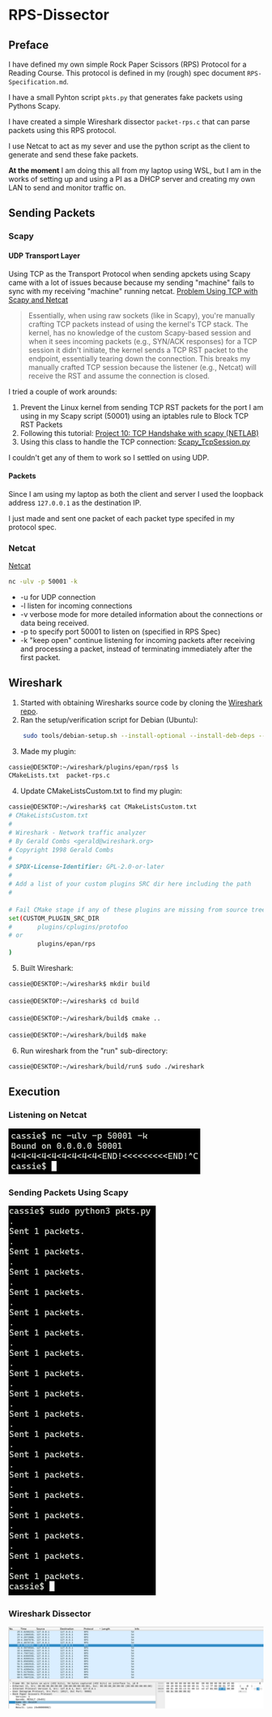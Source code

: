 # RPS-Dissector
## Preface
I have defined my own simple Rock Paper Scissors (RPS) Protocol for a Reading Course. This protocol is defined in my (rough) spec document `RPS-Specification.md`.

I have a small Pyhton script `pkts.py` that generates fake packets using Pythons Scapy.

I have created a simple Wireshark dissector `packet-rps.c` that can parse packets using this RPS protocol.

I use Netcat to act as my sever and use the python script as the client to generate and send these fake packets.

**At the moment** I am doing this all from my laptop using WSL, but I am in the works of setting up and using a PI as a DHCP server and creating my own LAN to send and monitor traffic on.

## Sending Packets
### Scapy
#### UDP Transport Layer
Using TCP as the Transport Protocol when sending apckets using Scapy came with a lot of issues because because my sending "machine" fails to sync with my receiving "machine" running netcat. [Problem Using TCP with Scapy and Netcat](https://stackoverflow.com/questions/12062781/how-to-make-netcat-display-payload-of-packet)

> Essentially, when using raw sockets (like in Scapy), you're manually crafting TCP packets instead of using the kernel's TCP stack. The kernel, has no knowledge of the custom Scapy-based session and when it sees incoming packets (e.g., SYN/ACK responses) for a TCP session it didn't initiate, the kernel sends a TCP RST packet to the endpoint, essentially tearing down the connection. This breaks my manually crafted TCP session because the listener (e.g., Netcat) will receive the RST and assume the connection is closed.

I tried a couple of work arounds:
1. Prevent the Linux kernel from sending TCP RST packets for the port I am using in my Scapy script (50001) using an iptables rule to Block TCP RST Packets
2. Following this tutorial: [Project 10: TCP Handshake with scapy (NETLAB)](https://samsclass.info/124/proj11/proj10N-123-scapy-tcp.html)
3. Using this class to handle the TCP connection: [Scapy_TcpSession.py](https://gist.github.com/N0dr4x/ffe99618a738978605719ce525a33042)

I couldn't get any of them to work so I settled on using UDP.

#### Packets
Since I am using my laptop as both the client and server I used the loopback address ``127.0.0.1`` as the destination IP.

I just made and sent one packet of each packet type specifed in my protocol spec.

### Netcat

[Netcat](https://nc110.sourceforge.io/)

```bash
nc -ulv -p 50001 -k
```

- -u for UDP connection
- -l listen for incoming connections 
- -v verbose mode for more detailed information about the connections or data being received.
- -p to specify port 50001 to listen on (specified in RPS Spec)
- -k "keep open"  continue listening for incoming packets after receiving and processing a packet, instead of terminating immediately after the first packet.

## Wireshark

1. Started with obtaining Wiresharks source code by cloning the [Wireshark repo](https://gitlab.com/wireshark/wireshark).
2. Ran the setup/verification script for Debian (Ubuntu): 
```bash
    sudo tools/debian-setup.sh --install-optional --install-deb-deps --install-test-deps
```
3. Made my plugin:
```bash
cassie@DESKTOP:~/wireshark/plugins/epan/rps$ ls
CMakeLists.txt  packet-rps.c
```
4. Update CMakeListsCustom.txt to find my plugin:
```bash
cassie@DESKTOP:~/wireshark$ cat CMakeListsCustom.txt
# CMakeListsCustom.txt
#
# Wireshark - Network traffic analyzer
# By Gerald Combs <gerald@wireshark.org>
# Copyright 1998 Gerald Combs
#
# SPDX-License-Identifier: GPL-2.0-or-later
#
# Add a list of your custom plugins SRC dir here including the path
#

# Fail CMake stage if any of these plugins are missing from source tree
set(CUSTOM_PLUGIN_SRC_DIR
#       plugins/cplugins/protofoo
# or
        plugins/epan/rps
)
```
5. Built Wireshark:
```bash
cassie@DESKTOP:~/wireshark$ mkdir build

cassie@DESKTOP:~/wireshark$ cd build

cassie@DESKTOP:~/wireshark/build$ cmake ..

cassie@DESKTOP:~/wireshark/build$ make
```
6. Run wireshark from the "run" sub-directory:
```bash
cassie@DESKTOP:~/wireshark/build/run$ sudo ./wireshark
```

## Execution
### Listening on Netcat
![alt text](./imgs/netcat.png)

### Sending Packets Using Scapy
![alt text](./imgs/scapy_packets.png)

### Wireshark Dissector
![alt text](./imgs/wireshark.png)




